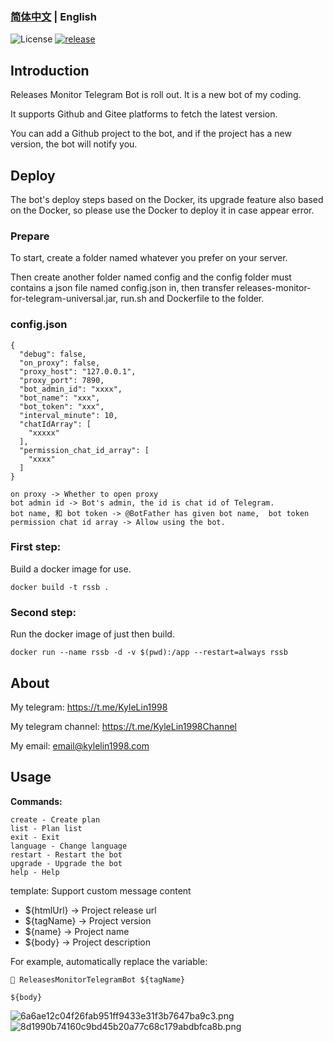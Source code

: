### [简体中文](./README.md) | English

![License](https://img.shields.io/badge/license-MIT-green)
[![release](https://img.shields.io/github/v/release/kylelin1998/ReleasesMonitorTelegramBot)](https://github.com/kylelin1998/ReleasesMonitorTelegramBot/releases/latest)

## Introduction
Releases Monitor Telegram Bot is roll out. It is a new bot of my coding.

It supports Github and Gitee platforms to fetch the latest version.

You can add a Github project to the bot, and if the project has a new version, the bot will notify you.

## Deploy
The bot's deploy steps based on the Docker, its upgrade feature also based on the Docker, so please use the Docker to deploy it in case appear error.

### Prepare

To start, create a folder named whatever you prefer on your server.

Then create another folder named config and the config folder must contains a json file named config.json in, then transfer releases-monitor-for-telegram-universal.jar, run.sh and Dockerfile to the folder.

### config.json
```
{
  "debug": false,
  "on_proxy": false,
  "proxy_host": "127.0.0.1",
  "proxy_port": 7890,
  "bot_admin_id": "xxxx",
  "bot_name": "xxx",
  "bot_token": "xxx",
  "interval_minute": 10,
  "chatIdArray": [
    "xxxxx"
  ],
  "permission_chat_id_array": [
    "xxxx"
  ]
}
```
```
on proxy -> Whether to open proxy
bot admin id -> Bot's admin, the id is chat id of Telegram.
bot name, 和 bot token -> @BotFather has given bot name,  bot token
permission chat id array -> Allow using the bot.
```

### First step:
Build a docker image for use.
```
docker build -t rssb .
```

### Second step:
Run the docker image of just then build.
```
docker run --name rssb -d -v $(pwd):/app --restart=always rssb
```

## About
My telegram: https://t.me/KyleLin1998

My telegram channel: https://t.me/KyleLin1998Channel

My email: email@kylelin1998.com

## Usage
**Commands:**
```
create - Create plan
list - Plan list
exit - Exit
language - Change language
restart - Restart the bot
upgrade - Upgrade the bot
help - Help
```

template:
Support custom message content
* ${htmlUrl} -> Project release url
* ${tagName} -> Project version
* ${name} -> Project name
* ${body} -> Project description

For example, automatically replace the variable:
```
🥳 ReleasesMonitorTelegramBot ${tagName}

${body}
```

![6a6ae12c04f26fab951ff9433e31f3b7647ba9c3.png](https://i.imgur.com/rhgNVb9.png)
![8d1990b74160c9bd45b20a77c68c179abdbfca8b.png](https://i.imgur.com/Fp4RDXu.png)